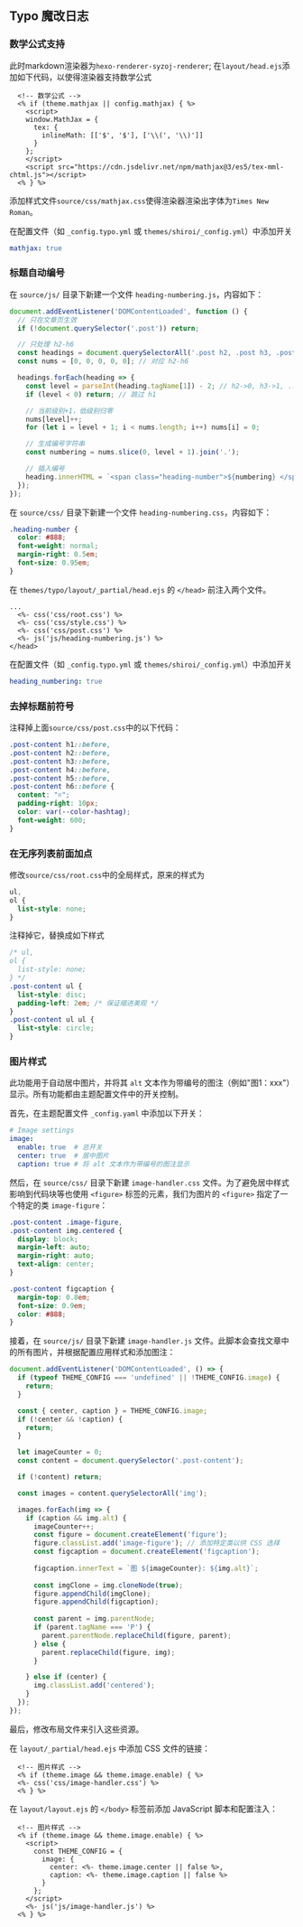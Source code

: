 ## Typo 魔改日志
### 数学公式支持
此时markdown渲染器为`hexo-renderer-syzoj-renderer`;
在`layout/head.ejs`添加如下代码，以使得渲染器支持数学公式
```ejs
  <!-- 数学公式 -->
  <% if (theme.mathjax || config.mathjax) { %>
    <script>
    window.MathJax = {
      tex: {
        inlineMath: [['$', '$'], ['\\(', '\\)']]
      }
    };
    </script>
    <script src="https://cdn.jsdelivr.net/npm/mathjax@3/es5/tex-mml-chtml.js"></script>
  <% } %>
```
添加样式文件`source/css/mathjax.css`使得渲染器渲染出字体为`Times New Roman`。

在配置文件（如 `_config.typo.yml` 或 `themes/shiroi/_config.yml`）中添加开关
```yml
mathjax: true
```

### 标题自动编号

在 `source/js/` 目录下新建一个文件 `heading-numbering.js`，内容如下：

```js
document.addEventListener('DOMContentLoaded', function () {
  // 只在文章页生效
  if (!document.querySelector('.post')) return;

  // 只处理 h2-h6
  const headings = document.querySelectorAll('.post h2, .post h3, .post h4, .post h5, .post h6');
  const nums = [0, 0, 0, 0, 0]; // 对应 h2-h6

  headings.forEach(heading => {
    const level = parseInt(heading.tagName[1]) - 2; // h2->0, h3->1, ...
    if (level < 0) return; // 跳过 h1

    // 当前级别+1，低级别归零
    nums[level]++;
    for (let i = level + 1; i < nums.length; i++) nums[i] = 0;

    // 生成编号字符串
    const numbering = nums.slice(0, level + 1).join('.');

    // 插入编号
    heading.innerHTML = `<span class="heading-number">${numbering} </span>` + heading.innerHTML;
  });
});
```

在 `source/css/` 目录下新建一个文件 `heading-numbering.css`，内容如下：
```css
.heading-number {
  color: #888;
  font-weight: normal;
  margin-right: 0.5em;
  font-size: 0.95em;
}
```

在 `themes/typo/layout/_partial/head.ejs` 的 `</head>` 前注入两个文件。
```ejs
...
  <%- css('css/root.css') %>
  <%- css('css/style.css') %>
  <%- css('css/post.css') %>
  <%- js('js/heading-numbering.js') %>
</head>
```

在配置文件（如 `_config.typo.yml` 或 `themes/shiroi/_config.yml`）中添加开关
```yml
heading_numbering: true
```

### 去掉标题前符号
注释掉上面`source/css/post.css`中的以下代码：
```css
.post-content h1::before,
.post-content h2::before,
.post-content h3::before,
.post-content h4::before,
.post-content h5::before,
.post-content h6::before {
  content: "⌗";
  padding-right: 10px;
  color: var(--color-hashtag);
  font-weight: 600;
}
```

### 在无序列表前面加点
修改`source/css/root.css`中的全局样式，原来的样式为
```css
ul,
ol {
  list-style: none;
}
```
注释掉它，替换成如下样式
```css
/* ul,
ol {
  list-style: none;
} */
.post-content ul {
  list-style: disc;
  padding-left: 2em; /* 保证缩进美观 */
}
.post-content ul ul {
  list-style: circle;
}
```


### 图片样式

此功能用于自动居中图片，并将其 `alt` 文本作为带编号的图注（例如"图1：xxx"）显示。所有功能都由主题配置文件中的开关控制。

首先，在主题配置文件 `_config.yaml` 中添加以下开关：
```yaml
# Image settings
image:
  enable: true  # 总开关
  center: true  # 居中图片
  caption: true # 将 alt 文本作为带编号的图注显示
```

然后，在 `source/css/` 目录下新建 `image-handler.css` 文件。为了避免居中样式影响到代码块等也使用 `<figure>` 标签的元素，我们为图片的 `<figure>` 指定了一个特定的类 `image-figure`：
```css
.post-content .image-figure,
.post-content img.centered {
  display: block;
  margin-left: auto;
  margin-right: auto;
  text-align: center;
}

.post-content figcaption {
  margin-top: 0.8em;
  font-size: 0.9em;
  color: #888;
}
```

接着，在 `source/js/` 目录下新建 `image-handler.js` 文件。此脚本会查找文章中的所有图片，并根据配置应用样式和添加图注：
```js
document.addEventListener('DOMContentLoaded', () => {
  if (typeof THEME_CONFIG === 'undefined' || !THEME_CONFIG.image) {
    return;
  }

  const { center, caption } = THEME_CONFIG.image;
  if (!center && !caption) {
    return;
  }

  let imageCounter = 0;
  const content = document.querySelector('.post-content');

  if (!content) return;

  const images = content.querySelectorAll('img');

  images.forEach(img => {
    if (caption && img.alt) {
      imageCounter++;
      const figure = document.createElement('figure');
      figure.classList.add('image-figure'); // 添加特定类以供 CSS 选择
      const figcaption = document.createElement('figcaption');
      
      figcaption.innerText = `图 ${imageCounter}: ${img.alt}`;
      
      const imgClone = img.cloneNode(true);
      figure.appendChild(imgClone);
      figure.appendChild(figcaption);
      
      const parent = img.parentNode;
      if (parent.tagName === 'P') {
        parent.parentNode.replaceChild(figure, parent);
      } else {
        parent.replaceChild(figure, img);
      }

    } else if (center) {
      img.classList.add('centered');
    }
  });
});
```

最后，修改布局文件来引入这些资源。

在 `layout/_partial/head.ejs` 中添加 CSS 文件的链接：
```ejs
  <!-- 图片样式 -->
  <% if (theme.image && theme.image.enable) { %>
  <%- css('css/image-handler.css') %>
  <% } %>
```

在 `layout/layout.ejs` 的 `</body>` 标签前添加 JavaScript 脚本和配置注入：
```ejs
  <!-- 图片样式 -->
  <% if (theme.image && theme.image.enable) { %>
    <script>
      const THEME_CONFIG = {
        image: {
          center: <%- theme.image.center || false %>,
          caption: <%- theme.image.caption || false %>
        }
      };
    </script>
    <%- js('js/image-handler.js') %>
  <% } %>
```

